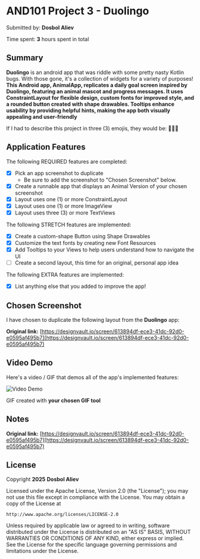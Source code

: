 <!-- (This is a comment) INSTRUCTIONS: Go through this page and fill out any **bolded** entries with their correct values.-->

# AND101 Project 3 - Duolingo

Submitted by: **Dosbol Aliev**

Time spent: **3** hours spent in total

## Summary

**Duolingo** is an android app that was riddle with some pretty nasty Kotlin bugs.  With those gone, it's a collection of widgets for a variety of purposes!  **This Android app, AnimalApp, replicates a daily goal screen inspired by Duolingo, featuring an animal mascot and progress messages. It uses ConstraintLayout for flexible design, custom fonts for improved style, and a rounded button created with shape drawables. Tooltips enhance usability by providing helpful hints, making the app both visually appealing and user-friendly**

If I had to describe this project in three (3) emojis, they would be: 🦉🎯📱

## Application Features

<!-- (This is a comment) Please be sure to change the [ ] to [x] for any features you completed.  If a feature is not checked [x], you might miss the points for that item! -->

The following REQUIRED features are completed:

- [X] Pick an app screenshot to duplicate
  - Be sure to add the screenshot to "Chosen Screenshot" below.
- [X] Create a runnable app that displays an Animal Version of your chosen screenshot
- [X] Layout uses one (1) or more ConstraintLayout
- [X] Layout uses one (1) or more ImageView
- [X] Layout uses three (3) or more TextViews

The following STRETCH features are implemented:

- [X] Create a custom-shape Button using Shape Drawables
- [X] Customize the text fonts by creating new Font Resources
- [X] Add Tooltips to your Views to help users understand how to navigate the UI
- [ ] Create a second layout, this time for an original, personal app idea

The following EXTRA features are implemented:

- [X] List anything else that you added to improve the app!

## Chosen Screenshot

I have chosen to duplicate the following layout from the **Duolingo** app:

**Original link:** [https://designvault.io/screen/613894df-ece3-41dc-92d0-e0595af495b7](https://designvault.io/screen/613894df-ece3-41dc-92d0-e0595af495b7)

## Video Demo

Here's a video / GIF that demos all of the app's implemented features:

<img src='http://i.imgur.com/link/to/your/gif/file.gif' title='Video Demo' width='' alt='Video Demo' />

GIF created with **your chosen GIF tool**



## Notes

**Original link:** [https://designvault.io/screen/613894df-ece3-41dc-92d0-e0595af495b7](https://designvault.io/screen/613894df-ece3-41dc-92d0-e0595af495b7)

## License

Copyright **2025** **Dosbol Aliev**

Licensed under the Apache License, Version 2.0 (the "License");
you may not use this file except in compliance with the License.
You may obtain a copy of the License at

    http://www.apache.org/licenses/LICENSE-2.0

Unless required by applicable law or agreed to in writing, software
distributed under the License is distributed on an "AS IS" BASIS,
WITHOUT WARRANTIES OR CONDITIONS OF ANY KIND, either express or implied.
See the License for the specific language governing permissions and
limitations under the License.
